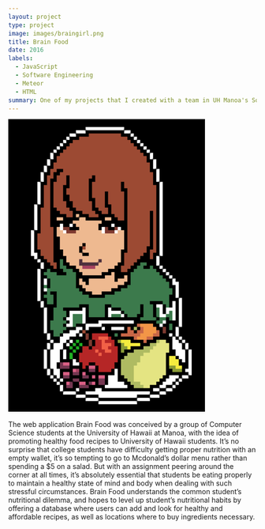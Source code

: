 ```yaml
---
layout: project
type: project
image: images/braingirl.png
title: Brain Food
date: 2016
labels:
  - JavaScript
  - Software Engineering
  - Meteor
  - HTML
summary: One of my projects that I created with a team in UH Manoa's Software Engineering course(ICS 314).
---
```

<div class="ui small rounded images">
  <img class="ui image" src="../images/braingirl.png">
</div>

The web application Brain Food was conceived by a group of Computer Science students at the University of Hawaii at Manoa, with the idea of promoting healthy food recipes to University of Hawaii students. It’s no surprise that college students have difficulty getting proper nutrition with an empty wallet, it’s so tempting to go to Mcdonald’s dollar menu rather than spending a $5 on a salad. But with an assignment peering around the corner at all times, it’s absolutely essential that students be eating properly to maintain a healthy state of mind and body when dealing with such stressful circumstances. Brain Food understands the common student’s nutritional dilemma, and hopes to level up student’s nutritional habits by offering a database where users can add and look for healthy and affordable recipes, as well as locations where to buy ingredients necessary. 

